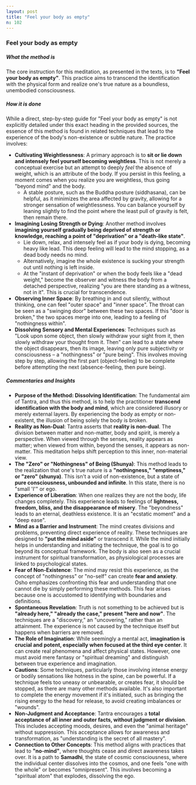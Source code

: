 ```yaml
---
layout: post
title: "Feel your body as empty"
n: 102
---
```

### Feel your body as empty

##### What the method is

The core instruction for this meditation, as presented in the texts, is to **"Feel your body as empty"**. This practice aims to transcend the identification with the physical form and realize one's true nature as a boundless, unembodied consciousness.

##### How it is done

While a direct, step-by-step guide for "Feel your body as empty" is not explicitly detailed under this exact heading in the provided sources, the essence of this method is found in related techniques that lead to the experience of the body's non-existence or subtle nature. The practice involves:

- **Cultivating Weightlessness**: A primary approach is to **sit or lie down and intensely feel yourself becoming weightless**. This is not merely a conceptual exercise but an attempt to deeply _feel_ the absence of weight, which is an attribute of the body. If you persist in this feeling, a moment comes when you realize you are weightless, thus going "beyond mind" and the body.
    - A stable posture, such as the Buddha posture (siddhasana), can be helpful, as it minimizes the area affected by gravity, allowing for a stronger sensation of weightlessness. You can balance yourself by leaning slightly to find the point where the least pull of gravity is felt, then remain there.
- **Imagining Losing Strength or Dying**: Another method involves **imagining yourself gradually being deprived of strength or knowledge, reaching a point of "deprivation" or a "death-like state"**.
    - Lie down, relax, and intensely feel as if your body is dying, becoming heavy like lead. This deep feeling will lead to the mind stopping, as a dead body needs no mind.
    - Alternatively, imagine the whole existence is sucking your strength out until nothing is left inside.
    - At the "instant of deprivation" or when the body feels like a "dead weight," become the observer and witness the body from a detached perspective, realizing "you are there standing as a witness, not in it". This is crucial for transcendence.
- **Observing Inner Space**: By breathing in and out silently, without thinking, one can feel "outer space" and "inner space". The throat can be seen as a "swinging door" between these two spaces. If this "door is broken," the two spaces merge into one, leading to a feeling of "nothingness within".
- **Dissolving Sensory and Mental Experiences**: Techniques such as "Look upon some object, then slowly withdraw your sight from it, then slowly withdraw your thought from it. Then" can lead to a state where the object disappears, then its image, leaving only pure subjectivity or consciousness – a "nothingness" or "pure being". This involves moving step by step, allowing the first part (object-feeling) to be complete before attempting the next (absence-feeling, then pure being).

##### Commentaries and Insights

- **Purpose of the Method: Dissolving Identification**: The fundamental aim of Tantra, and thus this method, is to help the practitioner **transcend identification with the body and mind**, which are considered illusory or merely external layers. By experiencing the body as empty or non-existent, the illusion of being solely the body is broken.
- **Reality as Non-Dual**: Tantra asserts that **reality is non-dual**. The division between matter and non-matter, body and spirit, is merely a perspective. When viewed through the senses, reality appears as matter; when viewed from within, beyond the senses, it appears as non-matter. This meditation helps shift perception to this inner, non-material view.
- **The "Zero" or "Nothingness" of Being (Shunya)**: This method leads to the realization that one's true nature is a **"nothingness," "emptiness," or "zero" (shunya)**. This isn't a void of non-existence, but a state of **pure consciousness, unbounded and infinite**. In this state, there is no "small 'I'" or ego.
- **Experience of Liberation**: When one realizes they are not the body, life changes completely. This experience leads to feelings of **lightness, freedom, bliss, and the disappearance of misery**. The "beyondness" leads to an eternal, deathless existence. It is an "ecstatic moment" and a "deep ease".
- **Mind as a Barrier and Instrument**: The mind creates divisions and problems, preventing direct experience of reality. These techniques are designed to **"put the mind aside"** or transcend it. While the mind initially helps in understanding and initiating the technique, the goal is to go beyond its conceptual framework. The body is also seen as a crucial instrument for spiritual transformation, as physiological processes are linked to psychological states.
- **Fear of Non-Existence**: The mind may resist this experience, as the concept of "nothingness" or "no-self" can create **fear and anxiety**. Osho emphasizes confronting this fear and understanding that one cannot die by simply performing these methods. This fear arises because one is accustomed to identifying with boundaries and definitions.
- **Spontaneous Revelation**: Truth is not something to be achieved but is **"already here," "already the case," present "here and now"**. The techniques are a "discovery," an "uncovering," rather than an attainment. The experience is not caused by the technique itself but happens when barriers are removed.
- **The Role of Imagination**: While seemingly a mental act, **imagination is crucial and potent, especially when focused at the third eye center**. It can create real phenomena and affect physical states. However, one must avoid mere fantasy or "spiritual dreaming" and distinguish between true experience and imagination.
- **Cautions**: Some techniques, particularly those involving intense energy or bodily sensations like hotness in the spine, can be powerful. If a technique feels too uneasy or unbearable, or creates fear, it should be stopped, as there are many other methods available. It's also important to complete the energy movement if it's initiated, such as bringing the rising energy to the head for release, to avoid creating imbalances or "wounds".
- **Non-Judgment and Acceptance**: Tantra encourages a **total acceptance of all inner and outer facts, without judgment or division**. This includes accepting moods, desires, and even the "animal heritage" without suppression. This acceptance allows for awareness and transformation, as "understanding is the secret of all mastery".
- **Connection to Other Concepts**: This method aligns with practices that lead to **"no-mind"**, where thoughts cease and direct awareness takes over. It is a path to **Samadhi**, the state of cosmic consciousness, where the individual center dissolves into the cosmos, and one feels "one with the whole" or becomes "omnipresent". This involves becoming a "spiritual atom" that explodes, dissolving the ego.